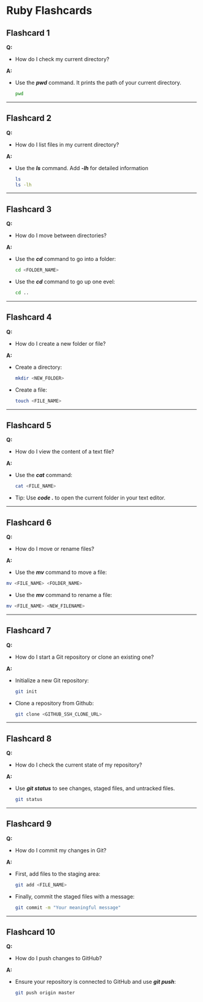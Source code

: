 # Ruby Flashcards

## Flashcard 1
**Q:**
- How do I check my current directory?

**A:**
- Use the ***pwd*** command. It prints the path of your current directory.
  ```bash
  pwd
  ```
---

## Flashcard 2
**Q:**
- How do I list files in my current directory?

**A:**
- Use the ***ls*** command. Add ***-lh*** for detailed information
  ```bash
  ls
  ls -lh
  ```
---

## Flashcard 3
**Q:**
- How do I move between directories?

**A:**
- Use the ***cd*** command to go into a folder:
  ```bash
  cd <FOLDER_NAME>
  ```
- Use the ***cd*** command to go up one evel:
  ```bash
  cd ..
  ```
---

## Flashcard 4
**Q:**
- How do I create a new folder or file?

**A:**  
- Create a directory:
  ```bash
  mkdir <NEW_FOLDER>
  ```
- Create a file:
  ```bash
  touch <FILE_NAME>
  ```
---

## Flashcard 5
**Q:**  
- How do I view the content of a text file?

**A:**  
- Use the ***cat*** command:
  ```bash
  cat <FILE_NAME>
  ```
- Tip: Use ***code .*** to open the current folder in your text editor.
---

## Flashcard 6 
**Q:**  
- How do I move or rename files?

**A:**  
- Use the ***mv*** command to move a file:
```bash
mv <FILE_NAME> <FOLDER_NAME>
```
- Use the ***mv*** command to rename a file:
```bash
mv <FILE_NAME> <NEW_FILENAME>
```
---

## Flashcard 7  
**Q:**  
- How do I start a Git repository or clone an existing one?

**A:**  
- Initialize a new Git repository:
  ```bash
  git init
  ```
- Clone a repository from Github:
  ```bash
  git clone <GITHUB_SSH_CLONE_URL>
  ```
---

## Flashcard 8  
**Q:**  
- How do I check the current state of my repository?

**A:**  
- Use ***git status*** to see changes, staged files, and untracked files.
  ```bash
  git status
  ```
---

## Flashcard 9  
**Q:**  
- How do I commit my changes in Git?

**A:**  
- First, add files to the staging area:
  ```bash
  git add <FILE_NAME>
  ```
- Finally, commit the staged files with a message:
  ```bash
  git commit -m "Your meaningful message"
  ```
---

## Flashcard 10  
**Q:**  
- How do I push changes to GitHub?

**A:**
- Ensure your repository is connected to GitHub and use ***git push***:
  ```bash
  git push origin master
  ```
